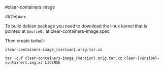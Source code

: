 #clear-containers image

##Debian:

To build debian package you need to download the linux kernel that is pointed at
``Source0:`` at clear-containers-image.spec

Then create tarball:

``clear-containers-image_{version}.orig.tar.xz``

``tar -cJf clear-containers-image_{version}.orig.tar.xz clear-{version}-containers.img.xz LICENSE``

